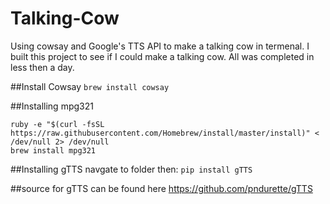 # Talking-Cow
Using cowsay and Google's TTS API to make a talking cow in termenal. I built this project to see if I could make a talking cow. All was completed in less then a day.

##Install Cowsay
`brew install cowsay`

##Installing mpg321
```
ruby -e "$(curl -fsSL https://raw.githubusercontent.com/Homebrew/install/master/install)" < /dev/null 2> /dev/null
brew install mpg321

```
##Installing gTTS
navgate to folder then: `pip install gTTS`

##source for gTTS can be found here
https://github.com/pndurette/gTTS

